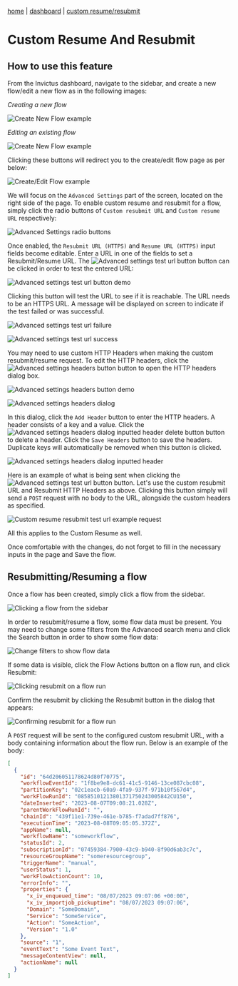 [home](../README.md) | [dashboard](dashboard.md) | [custom resume/resubmit](custom-resumeresubmit.md)

# Custom Resume And Resubmit

## How to use this feature

From the Invictus dashboard, navigate to the sidebar, and create a new flow/edit a new flow as in the following images:

_Creating a new flow_

![Create New Flow example](../images/v2_custom-resumeresubmit-createflow.png)

_Editing an existing flow_

![Create New Flow example](../images/v2_custom-resumeresubmit-editflow.png)

Clicking these buttons will redirect you to the create/edit flow page as per below:

![Create/Edit Flow example](../images/v2_custom-resumeresubmit-flowscreen.png)

We will focus on the `Advanced Settings` part of the screen, located on the right side of the page. To enable custom resume and resubmit for a flow, simply click the radio buttons of `Custom resubmit URL` and `Custom resume URL` respectively:

![Advanced Settings radio buttons](../images/v2_custom-resumeresubmit-flowscreen-advancedsettings.png)

Once enabled, the `Resubmit URL (HTTPS)` and `Resume URL (HTTPS)` input fields become editable. Enter a URL in one of the fields to set a Resubmit/Resume URL. The ![Advanced settings test url button](../images/v2_custom-resumeresubmit-flowscreen-advancedsettings-testurl-button.png) button can be clicked in order to test the entered URL:

![Advanced settings test url button demo](../images/v2_custom-resumeresubmit-flowscreen-advancedsettings-testurl.png)

Clicking this button will test the URL to see if it is reachable. The URL needs to be an HTTPS URL. A message will be displayed on screen to indicate if the test failed or was successful.

![Advanced settings test url failure](../images/v2_custom-resumeresubmit-flowscreen-advancedsettings-testurl-failure.png)

![Advanced settings test url success](../images/v2_custom-resumeresubmit-flowscreen-advancedsettings-testurl-success.png)

You may need to use custom HTTP Headers when making the custom resubmit/resume request. To edit the HTTP headers, click the ![Advanced settings headers button](../images/v2_custom-resumeresubmit-flowscreen-advancedsettings-headers-button.png) button to open the HTTP headers dialog box.

![Advanced settings headers button demo](../images/v2_custom-resumeresubmit-flowscreen-advancedsettings-headers.png)

![Advanced settings headers dialog](../images/v2_custom-resumeresubmit-flowscreen-advancedsettings-headers-dialog.png)

In this dialog, click the `Add Header` button to enter the HTTP headers. A header consists of a key and a value. Click the ![Advanced settings headers dialog inputted header delete button](../images/v2_custom-resumeresubmit-flowscreen-advancedsettings-headers-dialog-inputted-header-delete-icon.png) button to delete a header. Click the `Save Headers` button to save the headers. Duplicate keys will automatically be removed when this button is clicked.

![Advanced settings headers dialog inputted header](../images/v2_custom-resumeresubmit-flowscreen-advancedsettings-headers-dialog-inputted-header.png)

Here is an example of what is being sent when clicking the ![Advanced settings test url button](../images/v2_custom-resumeresubmit-flowscreen-advancedsettings-testurl-button.png) button. Let's use the custom resubmit URL and Resubmit HTTP Headers as above. Clicking this button simply will send a `POST` request with no body to the URL, alongside the custom headers as specified.

![Custom resume resubmit test url example request](../images/v2_custom-resumeresubmit-flowscreen-advancedsettings-testurl-example-request.png)

All this applies to the Custom Resume as well.

Once comfortable with the changes, do not forget to fill in the necessary inputs in the page and Save the flow.

## Resubmitting/Resuming a flow

Once a flow has been created, simply click a flow from the sidebar.

![Clicking a flow from the sidebar](../images/v2_select_flow.png)

In order to resubmit/resume a flow, some flow data must be present. You may need to change some filters from the Advanced search menu and click the Search button in order to show some flow data:

![Change filters to show flow data](../images/v2_flowpage_change_filters.png)

If some data is visible, click the Flow Actions button on a flow run, and click Resubmit:

![Clicking resubmit on a flow run](../images/v2_flowpage_clicking_resubmit.png)

Confirm the resubmit by clicking the Resubmit button in the dialog that appears:

![Confirming resubmit for a flow run](../images/v2_flowpage_confirm_resubmit.png)

A `POST` request will be sent to the configured custom resubmit URL, with a body containing information about the flow run. Below is an example of the body:

```json
[
  {
    "id": "64d206051178624d80f70775",
    "workflowEventId": "1f8be9e8-dc61-41c5-9146-13ce087cbc08",
    "partitionKey": "02c1eacb-60a9-4fa9-937f-971b10f567d4",
    "workFlowRunId": "08585101213801371750243005842CU150",
    "dateInserted": "2023-08-07T09:08:21.028Z",
    "parentWorkFlowRunId": "",
    "chainId": "439f11e1-739e-461e-b785-f7adad7ff876",
    "executionTime": "2023-08-08T09:05:05.372Z",
    "appName": null,
    "workflowName": "someworkflow",
    "statusId": 2,
    "subscriptionId": "07459384-7900-43c9-b940-8f90d6ab3c7c",
    "resourceGroupName": "someresourcegroup",
    "triggerName": "manual",
    "userStatus": 1,
    "workFlowActionCount": 10,
    "errorInfo": "",
    "properties": {
      "x_iv_enqueued_time": "08/07/2023 09:07:06 +00:00",
      "x_iv_importjob_pickuptime": "08/07/2023 09:07:06",
      "Domain": "SomeDomain",
      "Service": "SomeService",
      "Action": "SomeAction",
      "Version": "1.0"
    },
    "source": "1",
    "eventText": "Some Event Text",
    "messageContentView": null,
    "actionName": null
  }
]
```
